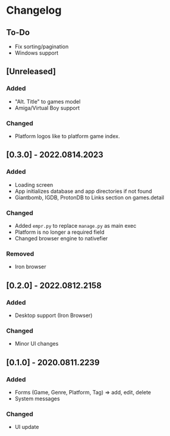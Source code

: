 # Changelog

## To-Do

- Fix sorting/pagination
- Windows support

## [Unreleased]

### Added

- "Alt. Title" to games model
- Amiga/Virtual Boy support

### Changed

- Platform logos like to platform game index.

## [0.3.0] - 2022.0814.2023

### Added

- Loading screen
- App initializes database and app directories if not found
- Giantbomb, IGDB, ProtonDB to Links section on games.detail

### Changed

- Added `empr.py` to replace `manage.py` as main exec
- Platform is no longer a required field
- Changed browser engine to nativefier

### Removed

- Iron browser

## [0.2.0] - 2022.0812.2158

### Added

- Desktop support (Iron Browser)

### Changed

- Minor UI changes

## [0.1.0] - 2020.0811.2239

### Added
- Forms (Game, Genre, Platform, Tag) => add, edit, delete
- System messages

### Changed
- UI update
